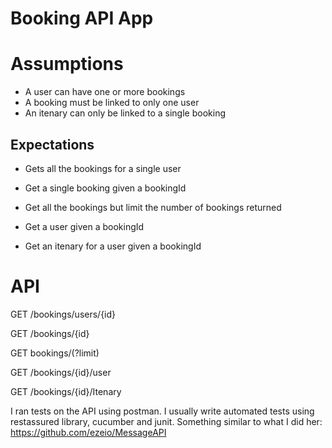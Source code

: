 # Booking API App

# Assumptions

* A user can have one or more bookings
* A booking must be linked to only one user
* An itenary can only be linked to a single booking

## Expectations
* Gets all the bookings for a single user

* Get a single booking given a bookingId

* Get all the bookings but limit the number of bookings returned

* Get a user given a bookingId

* Get an itenary for a user given a bookingId

# API

GET /bookings/users/{id}

GET /bookings/{id}

GET bookings/(?limit)

GET /bookings/{id}/user

GET /bookings/{id}/Itenary

I ran tests on the API using postman. I usually write automated tests using restassured library, cucumber and junit. Something similar to what I did her: https://github.com/ezeio/MessageAPI
